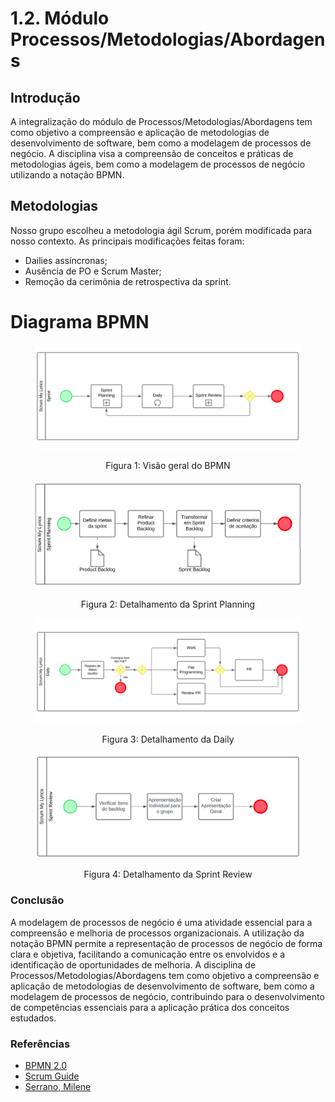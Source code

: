 # 1.2. Módulo Processos/Metodologias/Abordagens

## Introdução

A integralização do módulo de Processos/Metodologias/Abordagens tem como objetivo a compreensão e aplicação de metodologias de desenvolvimento de software, bem como a modelagem de processos de negócio. A disciplina visa a compreensão de conceitos e práticas de metodologias ágeis, bem como a modelagem de processos de negócio utilizando a notação BPMN.

<!-- Foco_4: Metodologia (Modelagem BPMN & Escolhas Metodológicas)

Entrega Mínima: Modelagem BPMN, evidenciando algumas escolhas metodológicas utilizadas pela equipe nessa primeira entrega.

Apresentação (em sala) explicando o detalhamento metodológico desenhado, com: (i) rastro claro aos membros participantes (MOSTRAR QUADRO DE PARTICIPAÇÕES & COMMITS); (ii) justificativas & senso crítico sobre as escolhas metodológicas adotadas para o projeto; (iii) breve apresentação da modelagem em BPMN, e (iv) comentários gerais sobre o trabalho em equipe. Tempo da Apresentação: +/- 5min. Recomendação: Apresentar diretamente via Wiki ou GitPages do Projeto. Baixar os conteúdos com antecedência, evitando problemas de internet no momento de exposição nas Dinâmicas de Avaliação. -->

## Metodologias

Nosso grupo escolheu a metodologia ágil Scrum, porém modificada para nosso contexto.
As principais modificações feitas foram:
- Dailies assíncronas;
- Ausência de PO e Scrum Master;
- Remoção da cerimônia de retrospectiva da sprint.

# Diagrama BPMN

<figure align="center">

  ![Sprint](../assets/bpmn/Sprint.png)
  <figcaption>Figura 1: Visão geral do BPMN</figcaption>
</figure>
<figure align="center">

  ![SprintPlanning](../assets/bpmn/SprintPlanning.png)
  <figcaption>Figura 2: Detalhamento da Sprint Planning</figcaption>
</figure>
<figure align="center">

  ![Daily](../assets/bpmn/Daily.png)
  <figcaption>Figura 3: Detalhamento da Daily</figcaption>
</figure>
<figure align="center">

  ![SprintReview](../assets/bpmn/SprintReview.png)
  <figcaption>Figura 4: Detalhamento da Sprint Review</figcaption>
</figure>

### Conclusão

A modelagem de processos de negócio é uma atividade essencial para a compreensão e melhoria de processos organizacionais. A utilização da notação BPMN permite a representação de processos de negócio de forma clara e objetiva, facilitando a comunicação entre os envolvidos e a identificação de oportunidades de melhoria. A disciplina de Processos/Metodologias/Abordagens tem como objetivo a compreensão e aplicação de metodologias de desenvolvimento de software, bem como a modelagem de processos de negócio, contribuindo para o desenvolvimento de competências essenciais para a aplicação prática dos conceitos estudados. 


### Referências

- [BPMN 2.0](https://www.omg.org/spec/BPMN/2.0/)
- [Scrum Guide](https://www.scrumguides.org/docs/scrumguide/v2017/2017-Scrum-Guide-US.pdf)
- [Serrano, Milene](https://aprender3.unb.br/pluginfile.php/2790232/mod_label/intro/Arquitetura%20e%20Desenho%20de%20software%20-%20Aula%20BPMN%20Exemplos%20-%20Profa.%20Milene.pdf)